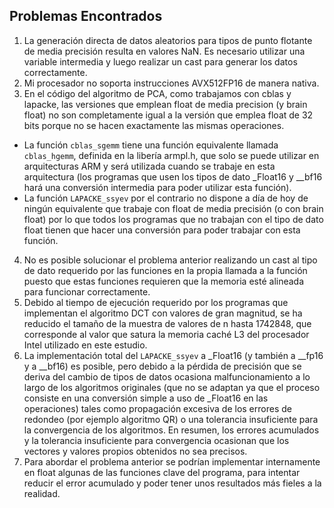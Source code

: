 ## Problemas Encontrados

1. La generación directa de datos aleatorios para tipos de punto flotante de media precisión resulta en valores NaN. Es necesario utilizar una variable intermedia y luego realizar un cast para generar los datos correctamente.
2. Mi procesador no soporta instrucciones AVX512FP16 de manera nativa.
3. En el código del algoritmo de PCA, como trabajamos con cblas y lapacke, las versiones que emplean float de media precision (y brain float) no son completamente igual a la versión que emplea float de 32 bits porque no se hacen exactamente las mismas operaciones. 
 - La función `cblas_sgemm` tiene una función equivalente llamada `cblas_hgemm`, definida en la libería armpl.h, que solo se puede utilizar en arquitecturas ARM y será utilizada cuando se trabaje en esta arquitectura (los programas que usen los tipos de dato _Float16 y __bf16 hará una conversión intermedia para poder utilizar esta función).
 - La función `LAPACKE_ssyev` por el contrario no dispone a día de hoy de ningún equivalente que trabaje con float de media precisión (o con brain float) por lo que todos los programas que no trabajan con el tipo de dato float tienen que hacer una conversión para poder trabajar con esta función.
4. No es posible solucionar el problema anterior realizando un cast al tipo de dato requerido por las funciones en la propia llamada a la función puesto que estas funciones requieren que la memoria esté alineada para funcionar correctamente.
5. Debido al tiempo de ejecución requerido por los programas que implementan el algoritmo DCT con valores de gran magnitud, se ha reducido el tamaño de la muestra de valores de n hasta 1742848, que corresponde al valor que satura la memoria caché L3 del procesador Intel utilizado en este estudio.
6. La implementación total del `LAPACKE_ssyev` a _Float16 (y también a __fp16 y a __bf16) es posible, pero debido a la pérdida de precisión que se deriva del cambio de tipos de datos ocasiona malfuncionamiento a lo largo de los algoritmos originales (que no se adaptan ya que el proceso consiste en una conversión simple a uso de _Float16 en las operaciones) tales como propagación excesiva de los errores de redondeo (por ejemplo algoritmo QR) o una tolerancia insuficiente para la convergencia de los algoritmos. En resumen, los errores acumulados y la tolerancia insuficiente para convergencia ocasionan que los vectores y valores propios obtenidos no sea precisos.
7. Para abordar el problema anterior se podrían implementar internamente en float algunas de las funciones clave del programa, para intentar reducir el error acumulado y poder tener unos resultados más fieles a la realidad.